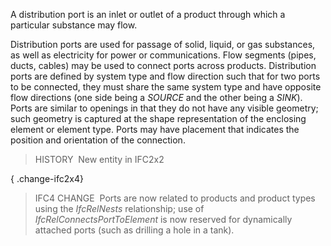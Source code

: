 ﻿A distribution port is an inlet or outlet of a product through which a particular substance may flow.

Distribution ports are used for passage of solid, liquid, or gas substances, as well as electricity for power or communications. Flow segments (pipes, ducts, cables) may be used to connect ports across products. Distribution ports are defined by system type and flow direction such that for two ports to be connected, they must share the same system type and have opposite flow directions (one side being a _SOURCE_ and the other being a _SINK_). Ports are similar to openings in that they do not have any visible geometry; such geometry is captured at the shape representation of the enclosing element or element type. Ports may have placement that indicates the position and orientation of the connection.

> HISTORY&nbsp; New entity in IFC2x2

{ .change-ifc2x4}
> IFC4 CHANGE&nbsp; Ports are now related to products and product types using the _IfcRelNests_ relationship; use of _IfcRelConnectsPortToElement_ is now reserved for dynamically attached ports (such as drilling a hole in a tank).